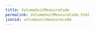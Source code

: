 ```yaml
---
title: VolumeUnitMeasureCode
permalink: VolumeUnitMeasureCode.html
jsonid: volumeunitmeasurecode
---
```

